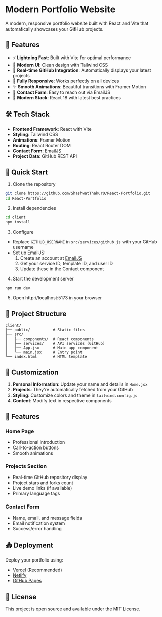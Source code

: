 # Modern Portfolio Website

A modern, responsive portfolio website built with React and Vite that automatically showcases your GitHub projects.

## 🌟 Features

- ⚡️ **Lightning Fast**: Built with Vite for optimal performance
- 🎨 **Modern UI**: Clean design with Tailwind CSS
- 🔄 **Real-time GitHub Integration**: Automatically displays your latest projects
- 📱 **Fully Responsive**: Works perfectly on all devices
- ✨ **Smooth Animations**: Beautiful transitions with Framer Motion
- 📧 **Contact Form**: Easy to reach out via EmailJS
- 🌙 **Modern Stack**: React 18 with latest best practices

## 🛠️ Tech Stack

- **Frontend Framework**: React with Vite
- **Styling**: Tailwind CSS
- **Animations**: Framer Motion
- **Routing**: React Router DOM
- **Contact Form**: EmailJS
- **Project Data**: GitHub REST API

## 🚀 Quick Start

1. Clone the repository
```bash
git clone https://github.com/ShashwatThakur0/React-Portfolio.git
cd React-Portfolio
```

2. Install dependencies
```bash
cd client
npm install
```

3. Configure
- Replace `GITHUB_USERNAME` in `src/services/github.js` with your GitHub username
- Set up EmailJS:
  1. Create an account at [EmailJS](https://www.emailjs.com/)
  2. Get your service ID, template ID, and user ID
  3. Update these in the Contact component

4. Start the development server
```bash
npm run dev
```

5. Open http://localhost:5173 in your browser

## 📝 Project Structure

```
client/
├── public/          # Static files
├── src/
│   ├── components/  # React components
│   ├── services/    # API services (GitHub)
│   ├── App.jsx      # Main app component
│   └── main.jsx     # Entry point
└── index.html       # HTML template
```

## 🎨 Customization

1. **Personal Information**: Update your name and details in `Home.jsx`
2. **Projects**: They're automatically fetched from your GitHub
3. **Styling**: Customize colors and theme in `tailwind.config.js`
4. **Content**: Modify text in respective components

## 📱 Features

### Home Page
- Professional introduction
- Call-to-action buttons
- Smooth animations

### Projects Section
- Real-time GitHub repository display
- Project stars and forks count
- Live demo links (if available)
- Primary language tags

### Contact Form
- Name, email, and message fields
- Email notification system
- Success/error handling

## 📤 Deployment

Deploy your portfolio using:
- [Vercel](https://vercel.com/) (Recommended)
- [Netlify](https://www.netlify.com/)
- [GitHub Pages](https://pages.github.com/)

## 📄 License

This project is open source and available under the MIT License.
